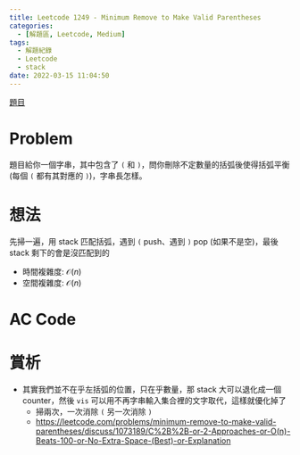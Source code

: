 ```yaml
---
title: Leetcode 1249 - Minimum Remove to Make Valid Parentheses
categories:
  - [解題區, Leetcode, Medium]
tags:
  - 解題紀錄
  - Leetcode
  - stack
date: 2022-03-15 11:04:50
---
```


[題目](https://leetcode.com/problems/minimum-remove-to-make-valid-parentheses/)

# Problem

題目給你一個字串，其中包含了 `(` 和 `)`，問你刪除不定數量的括弧後使得括弧平衡(每個 `(` 都有其對應的 `)`)，字串長怎樣。

# 想法

先掃一遍，用 stack 匹配括弧，遇到 `(` push、遇到 `)` pop (如果不是空)，最後 stack 剩下的會是沒匹配到的

- 時間複雜度: $\mathcal{O}(n)$
- 空間複雜度: $\mathcal{O}(n)$

# AC Code

<script src="https://emgithub.com/embed-v2.js?target=https%3A%2F%2Fgithub.com%2Froy4801%2Fsolved_problems%2Fblob%2Fmaster%2Fleetcode%2F1249.cpp%23L17-L53&style=github&type=code&showBorder=on&showLineNumbers=on&showFileMeta=on&showFullPath=on&showCopy=on"></script>

# 賞析

- 其實我們並不在乎左括弧的位置，只在乎數量，那 stack 大可以退化成一個 counter，然後 `vis` 可以用不再字串輸入集合裡的文字取代，這樣就優化掉了
  - 掃兩次，一次消除 `(` 另一次消除 `)`
  - <https://leetcode.com/problems/minimum-remove-to-make-valid-parentheses/discuss/1073189/C%2B%2B-or-2-Approaches-or-O(n)-Beats-100-or-No-Extra-Space-(Best)-or-Explanation>
